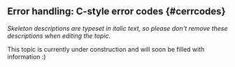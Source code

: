 ## Error handling: C-style error codes {#cerrcodes}

_Skeleton descriptions are typeset in italic text,_
_so please don't remove these descriptions when editing the topic._

This topic is currently under construction and will soon be filled with information :)
